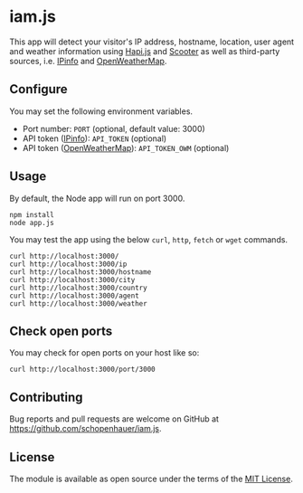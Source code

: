 # iam.js

This app will detect your visitor's IP address, hostname, location, user agent and weather information using [Hapi.js](https://hapi.dev) and [Scooter](https://github.com/hapijs/scooter) as well as third-party sources, i.e. [IPinfo](https://ipinfo.io/) and [OpenWeatherMap](https://home.openweathermap.org/).

## Configure

You may set the following environment variables.

* Port number: `PORT` (optional, default value: 3000)
* API token ([IPinfo](https://ipinfo.io/)): `API_TOKEN` (optional)
* API token ([OpenWeatherMap](https://home.openweathermap.org/)): `API_TOKEN_OWM` (optional)

## Usage

By default, the Node app will run on port 3000.

```
npm install
node app.js
```

You may test the app using the below `curl`, `http`, `fetch` or `wget` commands.

```
curl http://localhost:3000/
curl http://localhost:3000/ip
curl http://localhost:3000/hostname
curl http://localhost:3000/city
curl http://localhost:3000/country
curl http://localhost:3000/agent
curl http://localhost:3000/weather
```

## Check open ports

You may check for open ports on your host like so:

```
curl http://localhost:3000/port/3000
```

## Contributing

Bug reports and pull requests are welcome on GitHub at https://github.com/schopenhauer/iam.js.

## License

The module is available as open source under the terms of the [MIT License](http://opensource.org/licenses/MIT).
